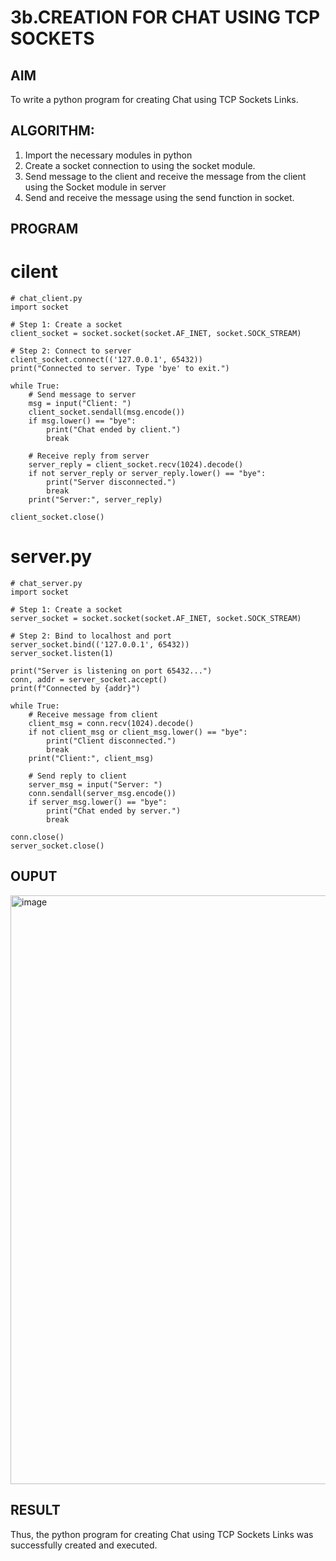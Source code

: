 # 3b.CREATION FOR CHAT USING TCP SOCKETS
## AIM
To write a python program for creating Chat using TCP Sockets Links.
## ALGORITHM:
1. Import the necessary modules in python
2. Create a socket connection to using the socket module.
3. Send message to the client and receive the message from the client using the Socket module in
 server
4. Send and receive the message using the send function in socket.
## PROGRAM
# cilent
```
# chat_client.py
import socket

# Step 1: Create a socket
client_socket = socket.socket(socket.AF_INET, socket.SOCK_STREAM)

# Step 2: Connect to server
client_socket.connect(('127.0.0.1', 65432))
print("Connected to server. Type 'bye' to exit.")

while True:
    # Send message to server
    msg = input("Client: ")
    client_socket.sendall(msg.encode())
    if msg.lower() == "bye":
        print("Chat ended by client.")
        break

    # Receive reply from server
    server_reply = client_socket.recv(1024).decode()
    if not server_reply or server_reply.lower() == "bye":
        print("Server disconnected.")
        break
    print("Server:", server_reply)

client_socket.close()
```
# server.py
```
# chat_server.py
import socket

# Step 1: Create a socket
server_socket = socket.socket(socket.AF_INET, socket.SOCK_STREAM)

# Step 2: Bind to localhost and port
server_socket.bind(('127.0.0.1', 65432))
server_socket.listen(1)

print("Server is listening on port 65432...")
conn, addr = server_socket.accept()
print(f"Connected by {addr}")

while True:
    # Receive message from client
    client_msg = conn.recv(1024).decode()
    if not client_msg or client_msg.lower() == "bye":
        print("Client disconnected.")
        break
    print("Client:", client_msg)

    # Send reply to client
    server_msg = input("Server: ")
    conn.sendall(server_msg.encode())
    if server_msg.lower() == "bye":
        print("Chat ended by server.")
        break

conn.close()
server_socket.close()
```
## OUPUT
<img width="1490" height="942" alt="image" src="https://github.com/user-attachments/assets/b26da64f-a03a-40f5-aec6-5207cc6c5387" />


## RESULT
Thus, the python program for creating Chat using TCP Sockets Links was successfully 
created and executed.
